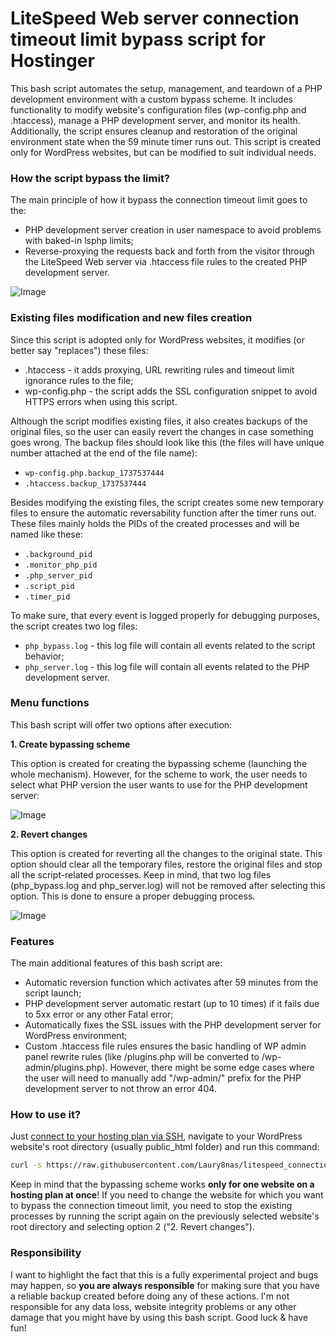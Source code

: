 # LiteSpeed Web server connection timeout limit bypass script for Hostinger
This bash script automates the setup, management, and teardown of a PHP development environment with a custom bypass scheme. It includes functionality to modify website's configuration files (wp-config.php and .htaccess), manage a PHP development server, and monitor its health. Additionally, the script ensures cleanup and restoration of the original environment state when the 59 minute timer runs out. This script is created only for WordPress websites, but can be modified to suit individual needs.


### How the script bypass the limit?

The main principle of how it bypass the connection timeout limit goes to the:
- PHP development server creation in user namespace to avoid problems with baked-in lsphp limits;
- Reverse-proxying the requests back and forth from the visitor through the LiteSpeed Web server via .htaccess file rules to the created PHP development server.

![Image](https://github.com/user-attachments/assets/0d559321-6849-447d-9603-8cba582da00a)

### Existing files modification and new files creation

Since this script is adopted only for WordPress websites, it modifies (or better say "replaces") these files:
- .htaccess - it adds proxying, URL rewriting rules and timeout limit ignorance rules to the file;
- wp-config.php - the script adds the SSL configuration snippet to avoid HTTPS errors when using this script.

Although the script modifies existing files, it also creates backups of the original files, so the user can easily revert the changes in case something goes wrong. The backup files should look like this (the files will have unique number attached at the end of the file name):
- `wp-config.php.backup_1737537444`
- `.htaccess.backup_1737537444`

Besides modifying the existing files, the script creates some new temporary files to ensure the automatic reversability function after the timer runs out. These files mainly holds the PIDs of the created processes and will be named like these:
- `.background_pid`
- `.monitor_php_pid`
- `.php_server_pid`
- `.script_pid`
- `.timer_pid`

To make sure, that every event is logged properly for debugging purposes, the script creates two log files:
- `php_bypass.log` - this log file will contain all events related to the script behavior;
- `php_server.log` - this log file will contain all events related to the PHP development server.

### Menu functions

This bash script will offer two options after execution:

**1. Create bypassing scheme**

This option is created for creating the bypassing scheme (launching the whole mechanism). However, for the scheme to work, the user needs to select what PHP version the user wants to use for the PHP development server:

![Image](https://github.com/user-attachments/assets/603b2a96-5a1a-44c1-9faf-fafd9768ffcb)

**2. Revert changes**

This option is created for reverting all the changes to the original state. This option should clear all the temporary files, restore the original files and stop all the script-related processes. Keep in mind, that two log files (php_bypass.log and php_server.log) will not be removed after selecting this option. This is done to ensure a proper debugging process.

![Image](https://github.com/user-attachments/assets/92b586ec-74ae-4ff0-b3b6-b2b9a6e92a5b)

### Features

The main additional features of this bash script are:
- Automatic reversion function which activates after 59 minutes from the script launch;
- PHP development server automatic restart (up to 10 times) if it fails due to 5xx error or any other Fatal error;
- Automatically fixes the SSL issues with the PHP development server for WordPress environment;
- Custom .htaccess file rules ensures the basic handling of WP admin panel rewrite rules (like /plugins.php will be converted to /wp-admin/plugins.php). However, there might be some edge cases where the user will need to manually add "/wp-admin/" prefix for the PHP development server to not throw an error 404.

### How to use it?
Just [connect to your hosting plan via SSH](https://support.hostinger.com/en/articles/1583245-how-to-connect-to-a-hosting-plan-via-ssh "connect to your hosting plan via SSH"),  navigate to your WordPress website's root directory (usually public_html folder) and run this command:
```bash
curl -s https://raw.githubusercontent.com/Laury8nas/litespeed_connection_bypass/refs/heads/main/php_script.sh > php_script.sh && chmod +x php_script.sh && ./php_script.sh
```
Keep in mind that the bypassing scheme works **only for one website on a hosting plan at once**! If you need to change the website for which you want to bypass the connection timeout limit, you need to stop the existing processes by running the script again on the previously selected website's root directory and selecting option 2  ("2. Revert changes").

### Responsibility
I want to highlight the fact that this is a fully experimental project and bugs may happen, so **you are always responsible** for making sure that you have a reliable backup created before doing any of these actions. I'm not responsible for any data loss, website integrity problems or any other damage that you might have by using this bash script. Good luck & have fun!
